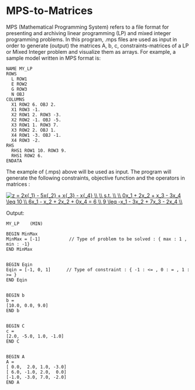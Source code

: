 # MPS-to-Matrices
MPS (Mathematical Programming System) refers to a file format for presenting and archiving linear programming (LP) and mixed integer programming problems. In this program, .mps files are used as input in order to generate (output) the matrices A, b, c, constraints-matrices of a LP or Mixed Integer problem and visualize them as arrays. For example, a sample model written in MPS format is:

    NAME MY_LP
    ROWS
      L ROW1   
      E ROW2 
      G ROW3 
      N OBJ
    COLUMNS
      X1 ROW2 6. OBJ 2.
      X1 ROW3 -1.
      X2 ROW1 2. ROW3 -3.
      X2 ROW2 -1. OBJ -5.
      X3 ROW1 1. ROW3 7.
      X3 ROW2 2. OBJ 1.
      X4 ROW1 -3. OBJ -1.
      X4 ROW3 -2.
    RHS
      RHS1 ROW1 10. ROW3 9. 
      RHS1 ROW2 6.
    ENDATA

The example of (.mps) above will be used as input. The program will generate the following constraints, objective function and the operators in matrices :

<a href="https://www.codecogs.com/eqnedit.php?latex=z&space;=&space;2x{_1}&space;-&space;5x{_2}&space;&plus;&space;x{_3}&space;-&space;x{_4}&space;\\&space;\\&space;s.t.&space;\\&space;\\&space;0x_1&space;&plus;&space;2x_2&space;&plus;&space;x_3&space;-&space;3x_4&space;\leq&space;10&space;\\&space;6x_1&space;-&space;x_2&space;&plus;&space;2x_2&space;&plus;&space;0x_4&space;=&space;6&space;\\&space;9&space;\leq&space;-x_1&space;-&space;3x_2&space;&plus;&space;7x_3&space;-&space;2x_4&space;\\" target="_blank"><img src="https://latex.codecogs.com/gif.latex?z&space;=&space;2x{_1}&space;-&space;5x{_2}&space;&plus;&space;x{_3}&space;-&space;x{_4}&space;\\&space;\\&space;s.t.&space;\\&space;\\&space;0x_1&space;&plus;&space;2x_2&space;&plus;&space;x_3&space;-&space;3x_4&space;\leq&space;10&space;\\&space;6x_1&space;-&space;x_2&space;&plus;&space;2x_2&space;&plus;&space;0x_4&space;=&space;6&space;\\&space;9&space;\leq&space;-x_1&space;-&space;3x_2&space;&plus;&space;7x_3&space;-&space;2x_4&space;\\" title="z = 2x{_1} - 5x{_2} + x{_3} - x{_4} \\ \\ s.t. \\ \\ 0x_1 + 2x_2 + x_3 - 3x_4 \leq 10 \\ 6x_1 - x_2 + 2x_2 + 0x_4 = 6 \\ 9 \leq -x_1 - 3x_2 + 7x_3 - 2x_4 \\" /></a>

Output:

    MY_LP	 (MIN)

    BEGIN MinMax 
    MinMax = [-1]           // Type of problem to be solved : { max : 1 , min : -1}
    END MinMax 
 
 
    BEGIN Eqin 
    Eqin = [-1, 0, 1]      // Type of constraint : { -1 : <= , 0 : = , 1 : >= }
    END Eqin 
 
 
    BEGIN b 
    b = 
    [10.0, 0.0, 9.0]
    END b 
 

    BEGIN C 
    c = 
    [2.0, -5.0, 1.0, -1.0]
    END C 


    BEGIN A 
    A = 
    [ 0.0,  2.0, 1.0, -3.0]
    [ 6.0, -1.0, 2.0,  0.0]
    [-1.0, -3.0, 7.0, -2.0]
    END A 
